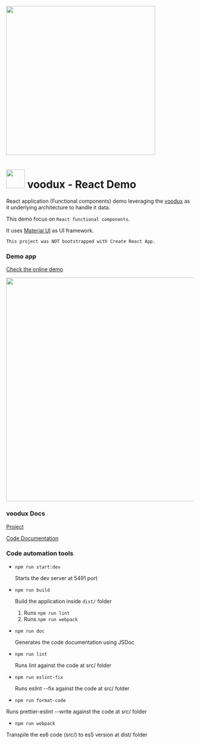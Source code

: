 [<img src="https://i.imgur.com/a856gth.png" width="400" />](https://web2solutions.github.io/voodux/code/index.html)



#   <img src="https://avatars3.githubusercontent.com/u/14809007?s=280&v=4" width="50" /> voodux - React Demo

React application (Functional components) demo leveraging the [voodux](https://github.com/web2solutions/voodux) as it underlying architecture to handle it data.

This demo focus on `React functional components`.

It uses [Material UI](https://material-ui.com/) as UI framework.


`This project was NOT bootstrapped with Create React App.`


### Demo app

[Check the online demo](https://voodux-react-functions-demo.vercel.app/)


<img src="https://i.imgur.com/b29Lsgj.png" width="600" />



### voodux Docs

[Project](https://github.com/web2solutions/voodux)


[Code Documentation](https://web2solutions.github.io/voodux/code/index.html)



### Code automation tools


- `npm run start:dev`

  Starts the dev server at 5491 port

- `npm run build`

  Build the application inside `dist/` folder

  1. Runs `npm run lint`
  2. Runs `npm run webpack`

- `npm run doc`

  Generates the code documentation using JSDoc

- `npm run lint`

  Runs lint against the code at src/ folder

- `npm run eslint-fix`

  Runs eslint --fix against the code at src/ folder

- `npm run format-code`

Runs prettier-eslint --write against the code at src/ folder

- `npm run webpack`

Transpile the es6 code (src/) to es5 version at dist/ folder

